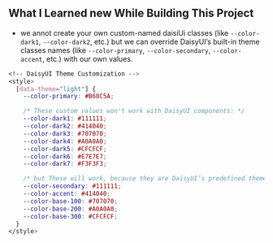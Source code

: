 ## What I Learned new While Building This Project

- we annot create your own custom-named daisiUi classes (like `--color-dark1`, `--color-dark2`, etc.) but we can override DaisyUI’s built-in theme classes names (like `--color-primary`, `--color-secondary`, `--color-accent`, etc.) with our own values.

```css
<!-- DaisyUI Theme Customization -->
<style>
  [data-theme="light"] {
    --color-primary: #B68C5A;

    /* These custom values won't work with DaisyUI components: */
    --color-dark1: #111111;
    --color-dark2: #414040;
    --color-dark3: #707070;
    --color-dark4: #A0A0A0;
    --color-dark5: #CFCFCF;
    --color-dark6: #E7E7E7;
    --color-dark7: #F3F3F3;

    /* but These will work, because they are DaisyUI’s predefined theme class names: */
    --color-secondary: #111111;
    --color-accent: #414040;
    --color-base-100: #707070;
    --color-base-200: #A0A0A0;
    --color-base-300: #CFCFCF;
  }
</style>
```
